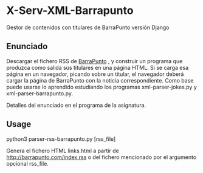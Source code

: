 # X-Serv-XML-Barrapunto
Gestor de contenidos con titulares de BarraPunto versión Django

## Enunciado

Descargar el fichero RSS de [BarraPunto](http://barrapunto.com) , y construir un programa que produzca como salida sus titulares en una página HTML. Si se carga esa página en un navegador, picando sobre un titular, el navegador deberá cargar la página de BarraPunto con la noticia correspondiente. Como base puede usarse lo aprendido estudiando los programas xml-parser-jokes.py y xml-parser-barrapunto.py.

Detalles del enunciado en el programa de la asignatura.

## Usage

python3 parser-rss-barrapunto.py [rss_file]

Genera el fichero HTML links.html a partir de http://barrapunto.com/index.rss o del fichero mencionado por el argumento opcional rss_file.
